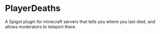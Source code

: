 # PlayerDeaths
A Spigot plugin for minecraft servers that tells you where you last died, and allows moderators to teleport there.
